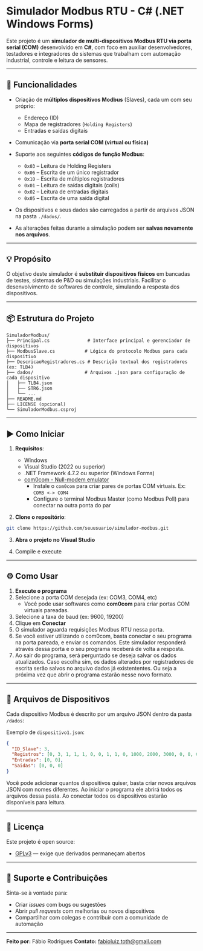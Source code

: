 # Simulador Modbus RTU - C# (.NET Windows Forms)

Este projeto é um **simulador de multi-dispositivos Modbus RTU via porta serial (COM)** desenvolvido em **C#**, com foco em auxiliar desenvolvedores, testadores e integradores de sistemas que trabalham com automação industrial, controle e leitura de sensores.

---

## 🧩 Funcionalidades

- Criação de **múltiplos dispositivos Modbus** (Slaves), cada um com seu próprio:
  - Endereço (ID)
  - Mapa de registradores (`Holding Registers`)
  - Entradas e saídas digitais

- Comunicação via **porta serial COM (virtual ou física)**
- Suporte aos seguintes **códigos de função Modbus**:
  - `0x03` – Leitura de Holding Registers
  - `0x06` – Escrita de um único registrador
  - `0x10` – Escrita de múltiplos registradores
  - `0x01` – Leitura de saídas digitais (coils)
  - `0x02` – Leitura de entradas digitais
  - `0x05` – Escrita de uma saída digital

- Os dispositivos e seus dados são carregados a partir de arquivos JSON na pasta `./dados/`.
- As alterações feitas durante a simulação podem ser **salvas novamente nos arquivos**.

---

## 💡 Propósito

O objetivo deste simulador é **substituir dispositivos físicos** em bancadas de testes, sistemas de P&D ou simulações industriais.
Facilitar o desenvolvimento de softwares de controle, simulando a resposta dos dispositivos.

---

## 📦 Estrutura do Projeto

```
SimuladorModbus/
├── Principal.cs              # Interface principal e gerenciador de dispositivos
├── ModbusSlave.cs           # Lógica do protocolo Modbus para cada dispositivo
├── DescricaoRegistradores.cs # Descrição textual dos registradores (ex: TLB4)
├── dados/                   # Arquivos .json para configuração de cada dispositivo
│   ├── TLB4.json
│   ├── STR6.json
│   └── ...
├── README.md
├── LICENSE (opcional)
└── SimuladorModbus.csproj
```

---

## ▶️ Como Iniciar

1. **Requisitos**:
   - Windows
   - Visual Studio (2022 ou superior)
   - .NET Framework 4.7.2 ou superior (Windows Forms)
   - [com0com - Null-modem emulator](https://com0com.sourceforge.net/)
     - Instale o `com0com` para criar pares de portas COM virtuais. Ex: `COM3 <-> COM4`
     - Configure o terminal Modbus Master (como Modbus Poll) para conectar na outra ponta do par

2. **Clone o repositório**:

```bash
git clone https://github.com/seuusuario/simulador-modbus.git
```

3. **Abra o projeto no Visual Studio**

4. Compile e execute

---

## ⚙️ Como Usar

1. **Execute o programa**
2. Selecione a porta COM desejada (ex: COM3, COM4, etc)
   - Você pode usar softwares como **com0com** para criar portas COM virtuais pareadas.
3. Selecione a taxa de baud (ex: 9600, 19200)
4. Clique em **Conectar**
5. O simulador aguarda requisições Modbus RTU nessa porta.
6. Se você estiver utilizando o com0com, basta conectar o seu programa na porta pareada, e enviar os comandos. Este simulador responderá através dessa porta e o seu programa receberá de volta a resposta.
7. Ao sair do programa, será perguntado se deseja salvar os dados atualizados. Caso escolha sim, os dados alterados por registradores de escrita serão salvos no arquivo dados já existententes. Ou seja a próxima vez que abrir o programa estarão nesse novo formato.

---

## 📁 Arquivos de Dispositivos

Cada dispositivo Modbus é descrito por um arquivo JSON dentro da pasta `/dados`:

Exemplo de `dispositivo1.json`:
```json
{
  "ID_Slave": 3,
  "Registros": [0, 3, 1, 1, 1, 0, 0, 1, 1, 0, 1000, 2000, 3000, 0, 0, 0, 0, 0, 0, 0, 1234, 5678, ...],
  "Entradas": [0, 0],
  "Saidas": [0, 0, 0]
}
```
Você pode adicionar quantos dispositivos quiser, basta criar novos arquivos JSON com nomes diferentes.
Ao iniciar o programa ele abrirá todos os arquivos dessa pasta.
Ao conectar todos os dispositivos estarão disponíveis para leitura.

---

## 🔐 Licença

Este projeto é open source:
- [GPLv3](https://www.gnu.org/licenses/gpl-3.0.html) — exige que derivados permaneçam abertos

---

## 🙋 Suporte e Contribuições

Sinta-se à vontade para:
- Criar *issues* com bugs ou sugestões
- Abrir *pull requests* com melhorias ou novos dispositivos
- Compartilhar com colegas e contribuir com a comunidade de automação

---

**Feito por:** Fábio Rodrigues
**Contato:** fabioluiz.toth@gmail.com
